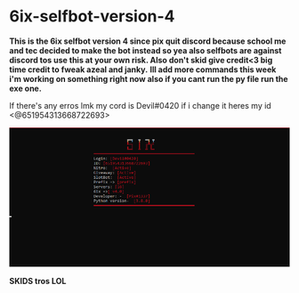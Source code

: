 # 6ix-selfbot-version-4
**This is the 6ix selfbot version 4 since pix quit discord because school me and tec decided to make the bot instead so yea also selfbots are against discord tos use this at your own risk. Also don't skid give credit<3 big time credit to fweak azeal and janky.** **Ill add more commands this week i'm working on something right now also if you cant run the py file run the exe one.** 

If there's any erros lmk my cord is Devil#0420 if i change it heres my id <@651954313668722693>

 ![Screenshot](image.png)
 
**SKIDS tros LOL**
